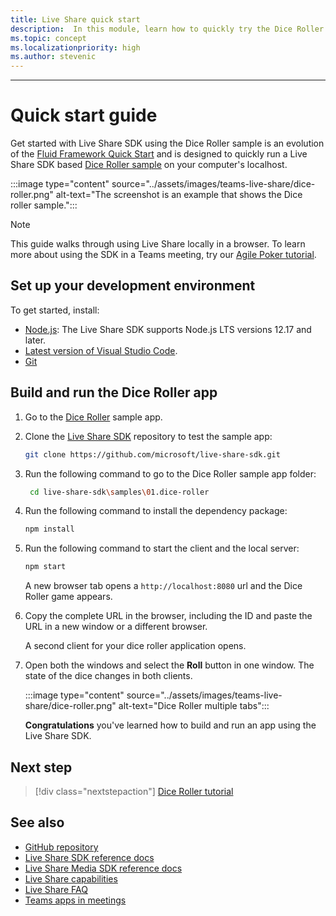 ```yaml
---
title: Live Share quick start
description:  In this module, learn how to quickly try the Dice Roller sample
ms.topic: concept
ms.localizationpriority: high
ms.author: stevenic
---
```

---

# Quick start guide

Get started with Live Share SDK using the Dice Roller sample is an evolution of the [Fluid Framework Quick Start](https://fluidframework.com/docs/start/quick-start/) and is designed to quickly run a Live Share SDK based [Dice Roller sample](https://github.com/microsoft/live-share-sdk/tree/main/samples/01.dice-roller) on your computer's localhost.

:::image type="content" source="../assets/images/teams-live-share/dice-roller.png" alt-text="The screenshot is an example that shows the Dice roller sample.":::

> [!NOTE]
> This guide walks through using Live Share locally in a browser. To learn more about using the SDK in a Teams meeting, try our [Agile Poker tutorial](../sbs-teams-live-share.yml).

## Set up your development environment

To get started, install:

* [Node.js](https://nodejs.org/en/download): The Live Share SDK supports Node.js LTS versions 12.17 and later.
* [Latest version of Visual Studio Code](https://code.visualstudio.com/).
* [Git](https://git-scm.com/downloads)

## Build and run the Dice Roller app

1. Go to the [Dice Roller](https://github.com/microsoft/live-share-sdk/tree/main/samples/01.dice-roller) sample app.

1. Clone the [Live Share SDK](https://github.com/microsoft/live-share-sdk) repository to test the sample app:

    ```bash
    git clone https://github.com/microsoft/live-share-sdk.git
    ```

1. Run the following command to go to the Dice Roller sample app folder:

   ```bash
    cd live-share-sdk\samples\01.dice-roller
   ```

1. Run the following command to install the dependency package:

    ```bash
    npm install
    ```

1. Run the following command to start the client and the local server:

   ```bash
   npm start
   ```
  
     A new browser tab opens a `http://localhost:8080` url and the Dice Roller game appears.

1. Copy the complete URL in the browser, including the ID and paste the URL in a new window or a different browser.

   A second client for your dice roller application opens.

1. Open both the windows and select the **Roll** button in one window. The state of the dice changes in both clients.

    :::image type="content" source="../assets/images/teams-live-share/dice-roller.png" alt-text="Dice Roller multiple tabs":::
  
   **Congratulations** you've learned how to build and run an app using the Live Share SDK.

## Next step

> [!div class="nextstepaction"]
> [Dice Roller tutorial](teams-live-share-tutorial.md)

## See also

* [GitHub repository](https://github.com/microsoft/live-share-sdk)
* [Live Share SDK reference docs](/javascript/api/@microsoft/live-share/)
* [Live Share Media SDK reference docs](/javascript/api/@microsoft/live-share-media/)
* [Live Share capabilities](teams-live-share-capabilities.md)
* [Live Share FAQ](teams-live-share-faq.md)
* [Teams apps in meetings](teams-apps-in-meetings.md)
